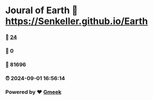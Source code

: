 # Joural of Earth :link: https://Senkeller.github.io/Earth 
### :page_facing_up: [24](https://Senkeller.github.io/Earth/tag.html) 
### :speech_balloon: 0 
### :hibiscus: 81696 
### :alarm_clock: 2024-09-01 16:56:14 
### Powered by :heart: [Gmeek](https://github.com/Meekdai/Gmeek)
